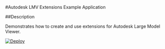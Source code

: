 #Autodesk LMV Extensions Example Application


##Description


Demonstrates how to create and use extensions for Autodesk Large Model Viewer.

[![Deploy](https://www.herokucdn.com/deploy/button.png)](https://heroku.com/deploy)